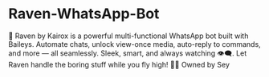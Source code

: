 # Raven-WhatsApp-Bot
🦅 Raven by Kairox is a powerful multi-functional WhatsApp bot built with Baileys. Automate chats, unlock view-once media, auto-reply to commands, and more — all seamlessly. Sleek, smart, and always watching 👁️‍🗨️. Let Raven handle the boring stuff while you fly high! 🚀✨ Owned by Sey
